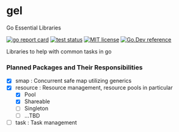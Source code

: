 # gel
Go Essential Libraries

[![go report card](https://goreportcard.com/badge/github.com/abferm/gel "go report card")](https://goreportcard.com/report/github.com/abferm/gel)
[![test status](https://github.com/abferm/gel/actions/workflows/go/badge.svg?branch=master "test status")](https://github.com/abferm/gel/actions)
[![MIT license](https://img.shields.io/badge/license-MIT-brightgreen.svg)](https://opensource.org/licenses/MIT)
[![Go.Dev reference](https://img.shields.io/badge/go.dev-reference-blue?logo=go&logoColor=white)](https://pkg.go.dev/github.com/abferm/gel?tab=doc)

Libraries to help with common tasks in go

### Planned Packages and Their Responsibilities
- [x] smap : Concurrent safe map utilizing generics
- [x] resource : Resource management, resource pools in particular
    - [x] Pool
    - [x] Shareable
    - [ ] Singleton
    - [ ] ...TBD
- [ ] task : Task management